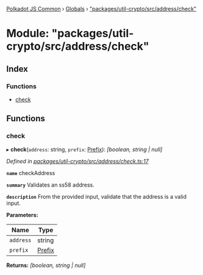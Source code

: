 [Polkadot JS Common](../README.md) › [Globals](../globals.md) › ["packages/util-crypto/src/address/check"](_packages_util_crypto_src_address_check_.md)

# Module: "packages/util-crypto/src/address/check"

## Index

### Functions

* [check](_packages_util_crypto_src_address_check_.md#check)

## Functions

###  check

▸ **check**(`address`: string, `prefix`: [Prefix](_packages_util_crypto_src_address_types_.md#prefix)): *[boolean, string | null]*

*Defined in [packages/util-crypto/src/address/check.ts:17](https://github.com/polkadot-js/common/blob/f5acd602/packages/util-crypto/src/address/check.ts#L17)*

**`name`** checkAddress

**`summary`** Validates an ss58 address.

**`description`** 
From the provided input, validate that the address is a valid input.

**Parameters:**

Name | Type |
------ | ------ |
`address` | string |
`prefix` | [Prefix](_packages_util_crypto_src_address_types_.md#prefix) |

**Returns:** *[boolean, string | null]*
